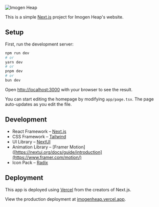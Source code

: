 ![Imogen Heap](https://i.imgur.com/B3MR9gU.jpg)

This is a simple [Next.js](https://nextjs.org/) project for Imogen Heap's website.

## Setup

First, run the development server:

```bash
npm run dev
# or
yarn dev
# or
pnpm dev
# or
bun dev
```

Open [http://localhost:3000](http://localhost:3000) with your browser to see the result.

You can start editing the homepage by modifying `app/page.tsx`. The page auto-updates as you edit the file.

## Development

- React Framework – [Next.js](https://nextjs.org/docs)
- CSS Framework – [Tailwind](https://tailwindcss.com/docs/installation)
- UI Library – [NextUI](https://nextui.org/docs/guide/introduction)
- Animation Library –  [Framer Motion]([https://nextui.org/docs/guide/introduction](https://www.framer.com/motion/)
- Icon Pack – [Radix](https://react-icons.github.io/react-icons/icons/rx/)

## Deployment

This app is deployed using [Vercel](https://vercel.com/new?utm_medium=default-template&filter=next.js&utm_source=create-next-app&utm_campaign=create-next-app-readme) from the creators of Next.js.

View the production deployment at [imogenheap.vercel.app](https://imogenheap.vercel.app/).
